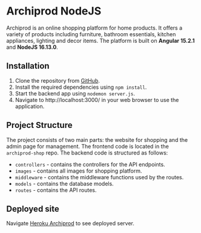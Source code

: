 # Archiprod NodeJS

Archiprod is an online shopping platform for home products. It offers a variety of products including furniture, bathroom essentials, kitchen appliances, lighting and decor items. The platform is built on **Angular 15.2.1** and **NodeJS 16.13.0**.

## Installation

1. Clone the repository from [GitHub](https://github.com/atsa21/archiprod-backend).
2. Install the required dependencies using `npm install`.
3. Start the backend app using `nodemon server.js`.
5. Navigate to http://localhost:3000/ in your web browser to use the application.

## Project Structure

The project consists of two main parts: the website for shopping and the admin page for management. The frontend code is located in the `archiprod-shop` repo.
The backend code is structured as follows:

* `controllers` - contains the controllers for the API endpoints.
* `images` - contains all images for shopping platform.
* `middleware` - contains the middleware functions used by the routes.
* `models` - contains the database models.
* `routes` - contains the API routes.

## Deployed site

Navigate [Heroku Archiprod](https://archiprod.herokuapp.com/api) to see deployed server.
